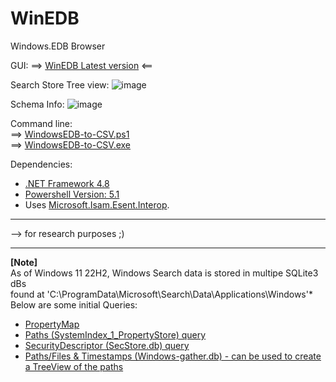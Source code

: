 # WinEDB
Windows.EDB Browser 

GUI: 
==> [WinEDB Latest version](https://github.com/kacos2000/WinEDB/releases/latest) <==

   Search Store Tree view:
   ![image](https://user-images.githubusercontent.com/11378310/209396462-f41f4165-1ac7-4308-8b28-9ae2d06c8d44.png)
   
   Schema Info:
   ![image](https://user-images.githubusercontent.com/11378310/209396112-17cb7093-324c-43c6-892e-f2447ac0fdc5.png)

Command line:<br>
==> [WindowsEDB-to-CSV.ps1](https://github.com/kacos2000/WinEDB/blob/master/WindowsEDB-to-CSV.ps1)<br>
==> [WindowsEDB-to-CSV.exe](https://github.com/kacos2000/WinEDB/blob/master/WindowsEDB-to-CSV.exe)<br>

Dependencies: 
- [.NET Framework 4.8](https://dotnet.microsoft.com/en-us/download/dotnet-framework/net48)
- [Powershell Version:  5.1](https://docs.microsoft.com/en-us/powershell/scripting/windows-powershell/install/windows-powershell-system-requirements?view=powershell-5.1)
- Uses [Microsoft.Isam.Esent.Interop](https://github.com/microsoft/ManagedEsent). 
_______________

--> for research purposes ;) 

_______________

**[Note]**<br>
As of Windows 11 22H2,  Windows Search data is stored in multipe SQLite3 dBs<br>
found at 'C:\ProgramData\Microsoft\Search\Data\Applications\Windows'*<br>
Below are some initial Queries:
  - [PropertyMap](https://github.com/kacos2000/Queries/blob/master/Win_Search_PropertyMap.sql)
  - [Paths (SystemIndex_1_PropertyStore) query](https://github.com/kacos2000/Queries/blob/master/Win_Search_PropertyStore.sql)
  - [SecurityDescriptor (SecStore.db) query](https://github.com/kacos2000/Queries/blob/master/Win_Search_SecStore.sql)
  - [Paths/Files & Timestamps (Windows-gather.db) - can be used to create a TreeView of the paths](https://github.com/kacos2000/Queries/blob/master/Win_Search_gatherdB.sql)

